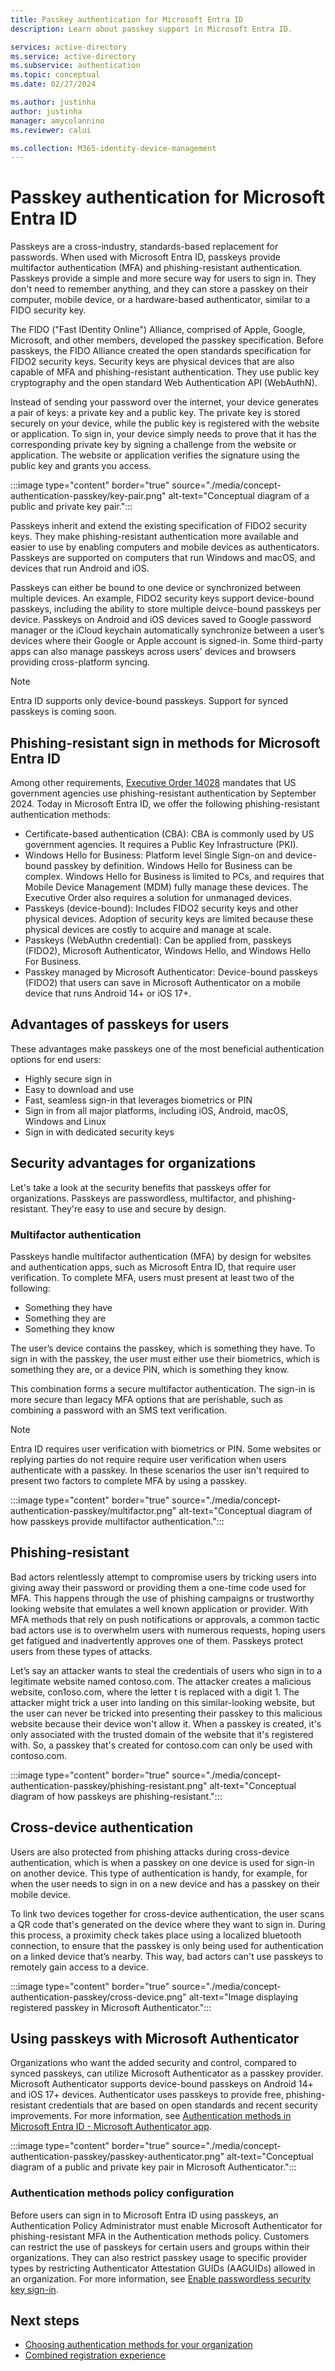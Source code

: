 ```yaml
---
title: Passkey authentication for Microsoft Entra ID
description: Learn about passkey support in Microsoft Entra ID.

services: active-directory
ms.service: active-directory
ms.subservice: authentication
ms.topic: conceptual
ms.date: 02/27/2024

ms.author: justinha
author: justinha
manager: amycolannino
ms.reviewer: calui

ms.collection: M365-identity-device-management
---
```

# Passkey authentication for Microsoft Entra ID

Passkeys are a cross-industry, standards-based replacement for passwords. When used with Microsoft Entra ID, passkeys provide multifactor authentication (MFA) and phishing-resistant authentication. Passkeys provide a simple and more secure way for users to sign in. They don't need to remember anything, and they can store a passkey on their computer, mobile device, or a hardware-based authenticator, similar to a FIDO security key.

The FIDO ("Fast IDentity Online") Alliance, comprised of Apple, Google, Microsoft, and other members, developed the passkey specification. Before passkeys, the FIDO Alliance created the open standards specification for FIDO2 security keys. Security keys are physical devices that are also capable of MFA and phishing-resistant authentication. They use public key cryptography and the open standard Web Authentication API (WebAuthN). 

Instead of sending your password over the internet, your device generates a pair of keys: a private key and a public key. The private key is stored securely on your device, while the public key is registered with the website or application. To sign in, your device simply needs to prove that it has the corresponding private key by signing a challenge from the website or application. The website or application verifies the signature using the public key and grants you access. 

:::image type="content" border="true" source="./media/concept-authentication-passkey/key-pair.png" alt-text="Conceptual diagram of a public and private key pair.":::

Passkeys inherit and extend the existing specification of FIDO2 security keys. They make phishing-resistant authentication more available and easier to use by enabling computers and mobile devices as authenticators. Passkeys are supported on computers that run Windows and macOS, and devices that run Android and iOS.

Passkeys can either be bound to one device or synchronized between multiple devices. An example, FIDO2 security keys support device-bound passkeys, including the ability to store multiple deivce-bound passkeys per device. Passkeys on Android and iOS devices saved to Google password manager or the iCloud keychain automatically synchronize between a user’s devices where their Google or Apple account is signed-in. Some third-party apps can also manage passkeys across users' devices and browsers providing cross-platform syncing. 

>[!Note]
>Entra ID supports only device-bound passkeys. Support for synced passkeys is coming soon.

## Phishing-resistant sign in methods for Microsoft Entra ID

Among other requirements, [Executive Order 14028](https://www.whitehouse.gov/briefing-room/presidential-actions/2021/05/12/executive-order-on-improving-the-nations-cybersecurity/) mandates that US government agencies use phishing-resistant authentication by September 2024. Today in Microsoft Entra ID, we offer the following phishing-resistant authentication methods: 

- Certificate-based authentication (CBA): CBA is commonly used by US government agencies. It requires a Public Key Infrastructure (PKI). 
- Windows Hello for Business: Platform level Single Sign-on and device-bound passkey by definition. Windows Hello for Business can be complex. Windows Hello for Business is limited to PCs, and requires that Mobile Device Management (MDM) fully manage these devices. The Executive Order also requires a solution for unmanaged devices. 
- Passkeys (device-bound): Includes FIDO2 security keys and other physical devices. Adoption of security keys are limited because these physical devices are costly to acquire and manage at scale.
- Passkeys (WebAuthn credential): Can be applied from, passkeys (FIDO2), Microsoft Authenticator, Windows Hello, and Windows Hello For Business. 
- Passkey managed by Microsoft Authenticator: Device-bound passkeys (FIDO2) that users can save in Microsoft Authenticator on a mobile device that runs Android 14+ or iOS 17+.

## Advantages of passkeys for users

These advantages make passkeys one of the most beneficial authentication options for end users:

- Highly secure sign in
- Easy to download and use 
- Fast, seamless sign-in that leverages biometrics or PIN
- Sign in from all major platforms, including iOS, Android, macOS, Windows and Linux
- Sign in with dedicated security keys

## Security advantages for organizations

Let's take a look at the security benefits that passkeys offer for organizations. Passkeys are passwordless, multifactor, and phishing-resistant. They're easy to use and secure by design. 

### Multifactor authentication

Passkeys handle multifactor authentication (MFA) by design for websites and authentication apps, such as Microsoft Entra ID, that require user verification. To complete MFA, users must present at least two of the following: 

- Something they have 
- Something they are
- Something they know

The user’s device contains the passkey, which is something they have. To sign in with the passkey, the user must either use their biometrics, which is something they are, or a device PIN, which is something they know. 

This combination forms a secure multifactor authentication. The sign-in is more secure than legacy MFA options that are perishable, such as combining a password with an SMS text verification. 

>[!NOTE]
>Entra ID requires user verification with biometrics or PIN. Some websites or replying parties do not require require user verification when users authenticate with a passkey. In these scenarios the user isn't required to present two factors to complete MFA by using a passkey.  

:::image type="content" border="true" source="./media/concept-authentication-passkey/multifactor.png" alt-text="Conceptual diagram of how passkeys provide multifactor authentication.":::

## Phishing-resistant

Bad actors relentlessly attempt to compromise users by tricking users into giving away their password or providing them a one-time code used for MFA. This happens through the use of phishing campaigns or trustworthy looking website that emulates a well known application or provider. With MFA methods that rely on push notifications or approvals, a common tactic bad actors use is to overwhelm users with numerous requests, hoping users get fatigued and inadvertently approves one of them. Passkeys protect users from these types of attacks. 
 
Let’s say an attacker wants to steal the credentials of users who sign in to a legitimate website named contoso.com. The attacker creates a malicious website, con1oso.com, where the letter t is replaced with a digit 1. The attacker might trick a user into landing on this similar-looking website, but the user can never be tricked into presenting their passkey to this malicious website because their device won't allow it. When a passkey is created, it's only associated with the trusted domain of the website that it's registered with. So, a passkey that's created for contoso.com can only be used with contoso.com. 

:::image type="content" border="true" source="./media/concept-authentication-passkey/phishing-resistant.png" alt-text="Conceptual diagram of how passkeys are phishing-resistant.":::

## Cross-device authentication 

Users are also protected from phishing attacks during cross-device authentication, which is when a passkey on one device is used for sign-in on another device. This type of authentication is handy, for example, for when the user needs to sign in on a new device and has a passkey on their mobile device.  

To link two devices together for cross-device authentication, the user scans a QR code that's generated on the device where they want to sign in. During this process, a proximity check takes place using a localized bluetooth connection, to ensure that the passkey is only being used for authentication on a linked device that’s nearby. This way, bad actors can't use passkeys to remotely gain access to a device. 

:::image type="content" border="true" source="./media/concept-authentication-passkey/cross-device.png" alt-text="Image displaying registered passkey in Microsoft Authenticator.":::

## Using passkeys with Microsoft Authenticator

Organizations who want the added security and control, compared to synced passkeys, can utilize Microsoft Authenticator as a passkey provider. Microsoft Authenticator supports device-bound passkeys on Android 14+ and iOS 17+ devices. Authenticator uses passkeys to provide free, phishing-resistant credentials that are based on open standards and recent security improvements. For more information, see [Authentication methods in Microsoft Entra ID - Microsoft Authenticator app](concept-authentication-authenticator-app.md).

:::image type="content" border="true" source="./media/concept-authentication-passkey/passkey-authenticator.png" alt-text="Conceptual diagram of a public and private key pair in Microsoft Authenticator.":::

### Authentication methods policy configuration

Before users can sign in to Microsoft Entra ID using passkeys, an Authentication Policy Administrator must enable Microsoft Authenticator for phishing-resistant MFA in the Authentication methods policy. Customers can restrict the use of passkeys for certain users and groups within their organizations. They can also restrict passkey usage to specific provider types by restricting Authenticator Attestation GUIDs (AAGUIDs) allowed in an organization. For more information, see [Enable passwordless security key sign-in](howto-authentication-passwordless-security-key.md).

## Next steps

- [Choosing authentication methods for your organization](concept-authentication-methods.md)
- [Combined registration experience](concept-registration-mfa-sspr-combined.md)

